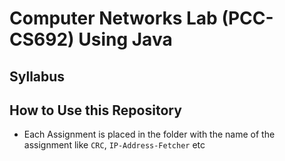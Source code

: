 # Computer Networks Lab (PCC-CS692) Using Java

## Syllabus

## How to Use this Repository
- Each Assignment is placed in the folder with the name of the assignment like `CRC`, `IP-Address-Fetcher` etc